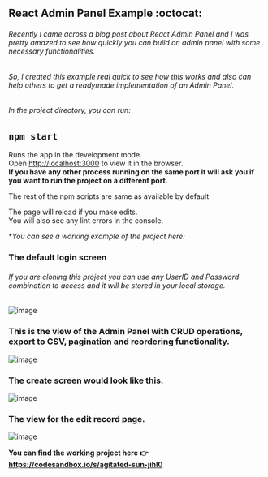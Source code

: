 ## React Admin Panel Example :octocat:

###### Recently I came across a blog post about React Admin Panel and I was pretty amazed to see how quickly you can build an admin panel with some necessary functionalities.

###### So, I created this example real quick to see how this works and also can help others to get a  readymade implementation of an Admin Panel.

###### In the project directory, you can run:

## `npm start`
Runs the app in the development mode.<br>
Open [http://localhost:3000](http://localhost:3000) to view it in the browser.<br>
**If you have any other process running on the same port it will ask you if you want to run the project on a different port.**

The rest of the npm scripts are same as available by default

The page will reload if you make edits.<br>
You will also see any lint errors in the console.

**You can see a working example of the project here:*

### The default login screen
###### If you are cloning this project you can use any UserID and Password combination to access and it will be stored in your local storage.

![image](https://user-images.githubusercontent.com/30823218/63861542-b9d69200-c9c8-11e9-89d2-3f21dfa85554.png)

### This is the view of the Admin Panel with CRUD operations, export to CSV, pagination and reordering functionality.

![image](https://user-images.githubusercontent.com/30823218/63862067-9c55f800-c9c9-11e9-8b7d-722fc15b778f.png)

### The create screen would look like this.

![image](https://user-images.githubusercontent.com/30823218/63862251-e9d26500-c9c9-11e9-8451-7dbcca03bc96.png)

### The view for the edit record page.

![image](https://user-images.githubusercontent.com/30823218/63862361-12f2f580-c9ca-11e9-8525-7b473f3ba88d.png)

**You can find the working project here :point_right: https://codesandbox.io/s/agitated-sun-jihl0**
